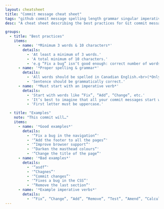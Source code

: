 ```yaml
---
layout: cheatsheet
title: "Commit message cheat sheet"
tags: "github commit message spelling length grammar singular imperative verb cheat sheet"
desc: "A cheat sheet describing the best practices for Git commit messages."

groups:
  - title: "Best practices"
    items:
      - name: '*Minimum 3 words & 10 characters*'
        details:
          - 'At least a minimum of 3 words.'
          - 'A total minimum of 10 characters.'
          - 'e.g “Fix a bug” isn’t good enough: correct number of words, too few characters.'
      - name: '*Proper spelling & grammar*'
        details:
          - 'All words should be spelled in Canadian English.<br>(*Only the commit message itself matters—American `color` in your code is okay.*)'
          - 'Sentence should be grammatically correct.'
      - name: '*Must start with an imperative verb*'
        details:
          - 'Start with words like “Fix”, “Add”, “Change”, etc.'
          - 'It’s best to imagine that all your commit messages start with the phrase: **“This commit will…”**'
          - 'First letter must be uppercase.'

  - title: "Examples"
    note: "This commit will…"
    items:
      - name: '*Good examples*'
        details:
          - '“Fix a bug in the navigation”'
          - '“Add the footer to all the pages”'
          - '“Improve browser support”'
          - '“Darken the masthead colours”'
          - '“Change the title of the page”'
      - name: '*Bad examples*'
        details:
          - '“asdf”'
          - '“Chagnes”'
          - '“Commit changes”'
          - '“Fixes a bug in the CSS”'
          - '“Remove the last section”'
      - name: '*Example imperative verbs*'
        details:
          - '“Fix”, “Change”, “Add”, “Remove”, “Test”, “Amend”, “Calculate”, “Correct”, “Finish”, “Disable”, “Darken”, “Lighten”, “Format”, “Extract”, “Improve”, “Implement”, “Push”'
---
```

